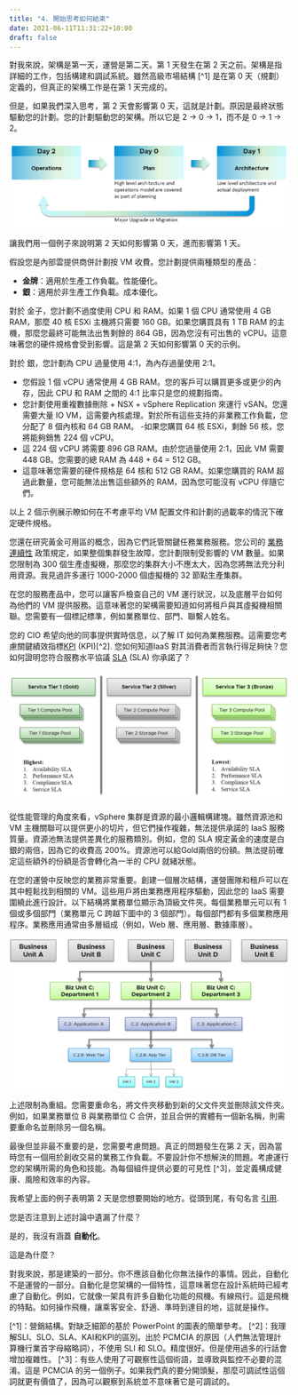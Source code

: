 ```yaml
---
title: "4. 開始思考如何結束"
date: 2021-06-11T11:31:22+10:00
draft: false
---
```


對我來說，架構是第一天，運營是第二天。第 1 天發生在第 2 天之前。架構是指詳細的工作，包括構建和調試系統。雖然高級市場結構 [^1] 是在第 0 天（規劃）定義的，但真正的架構工作是在第 1 天完成的。

但是，如果我們深入思考，第 2 天會影響第 0 天，這就是計劃。原因是最終狀態驅動您的計劃。您的計劃驅動您的架構。所以它是 2 -> 0 -> 1，而不是 0 -> 1 -> 2。

![第 0 天、第 1 天和第 2 天的流程圖](1.1.4-fig-1.png)

讓我們用一個例子來說明第 2 天如何影響第 0 天，進而影響第 1 天。

假設您是內部雲提供商併計劃按 VM 收費。您計劃提供兩種類型的產品：

- **金牌**：適用於生產工作負載。性能優化。
- **銀**：適用於非生產工作負載。成本優化。

對於 金子，您計劃不過度使用 CPU 和 RAM。如果 1 個 CPU 通常使用 4 GB RAM，那麼 40 核 ESXi 主機將只需要 160 GB。如果您購買具有 1 TB RAM 的主機，那麼您最終可能無法出售剩餘的 864 GB，因為您沒有可出售的 vCPU。這意味著您的硬件規格會受到影響。這是第 2 天如何影響第 0 天的示例。

對於 銀，您計劃為 CPU 過量使用 4:1，為內存過量使用 2:1。

- 您假設 1 個 vCPU 通常使用 4 GB RAM。您的客戶可以購買更多或更少的內存，因此 CPU 和 RAM 之間的 4:1 比率只是您的規劃指南。
- 您計劃使用重複數據刪除 + NSX + vSphere Replication 來運行 vSAN。您還需要大量 IO VM，這需要內核處理。對於所有這些支持的非業務工作負載，您分配了 8 個內核和 64 GB RAM。
-如果您購買 64 核 ESXi，剩餘 56 核，您將能夠銷售 224 個 vCPU。
- 這 224 個 vCPU 將需要 896 GB RAM。由於您過量使用 2:1，因此 VM 需要 448 GB。您需要的總 RAM 為 448 + 64 = 512 GB。
- 這意味著您需要的硬件規格是 64 核和 512 GB RAM。如果您購買的 RAM 超過此數量，您可能無法出售這些額外的 RAM，因為您可能沒有 vCPU 伴隨它們。

以上 2 個示例展示瞭如何在不考慮平均 VM 配置文件和計劃的過載率的情況下確定硬件規格。

您還在研究黃金可用區的概念，因為它們託管關鍵任務業務服務。您公司的 [業務連續性](https://en.wikipedia.org/wiki/Business_continuity_planning) 政策規定，如果整個集群發生故障，您計劃限制受影響的 VM 數量。如果您限制為 300 個生產虛擬機，那麼您的集群大小不應太大，因為您將無法充分利用資源。我見過許多運行 1000-2000 個虛擬機的 32 節點生產集群。

在您的服務產品中，您可以讓客戶檢查自己的 VM 運行狀況，以及底層平台如何為他們的 VM 提供服務。這意味著您的架構需要知道如何將租戶與其虛擬機相關聯。您需要有一個標記標準，例如業務單位、部門、聯繫人姓名。

您的 CIO 希望向他的同事提供實時信息，以了解 IT 如何為業務服務。這需要您考慮關鍵績效指標[KPI](/zh-tw/operations-management/chapter-1-overview/1.1.8-pillar-vs-process/) (KPI)[^2]. 您如何知道IaaS 對其消費者而言執行得足夠快？您如何證明您符合服務水平協議 [SLA](/zh-tw/operations-management/chapter-1-overview/1.1.7-service-level-agreement/) (SLA) 你承諾了？

![服務層圖](1.1.4-fig-2.png)

從性能管理的角度來看，vSphere 集群是資源的最小邏輯構建塊。雖然資源池和 VM 主機關聯可以提供更小的切片，但它們操作複雜，無法提供承諾的 IaaS 服務質量。資源池無法提供差異化​​的服務類別。例如，您的 SLA 規定黃金的速度是白銀的兩倍，因為它的收費高 200%。資源池可以給Gold兩倍的份額。無法提前確定這些額外的份額是否會轉化為一半的 CPU 就緒狀態。

在您的運營中反映您的業務非常重要。創建一個層次結構，運營團隊和租戶可以在其中輕鬆找到相關的 VM。這些用戶將由業務應用程序驅動，因此您的 IaaS 需要圍繞此進行設計。以下結構將業務單位顯示為頂級文件夾。每個業務單元可以有 1 個或多個部門（業務單元 C 跨越下圖中的 3 個部門）。每個部門都有多個業務應用程序。業務應用通常由多層組成（例如，Web 層、應用層、數據庫層）。

![部門和服務水平細分](1.1.4-fig-3.png)

上述限制為重組。您需要重命名，將文件夾移動到新的父文件夾並刪除該文件夾。例如，如果業務單位 B 與業務單位 C 合併，並且合併的實體有一個新名稱，則需要重命名並刪除另一個名稱。

最後但並非最不重要的是，您需要考慮問題。真正的問題發生在第 2 天，因為當時您有一個用於創收交易的業務工作負載。不要設計你不想解決的問題。考慮運行您的架構所需的角色和技能。為每個組件提供必要的可見性 [^3]，並定義構成健康、風險和效率的內容。

我希望上面的例子表明第 2 天是您想要開始的地方。從頭到尾，有句名言 [引用](https://www.franklincovey.com/the-7-habits/habit-2/).

您是否注意到上述討論中遺漏了什麼？

是的，我沒有涵蓋 **自動化**。

這是為什麼？

對我來說，那是建築的一部分。你不應該自動化你無法操作的事情。因此，自動化不是運營的一部分。自動化是您架構的一個特性，這意味著您在設計系統時已經考慮了自動化。例如，它就像一架具有許多自動化功能的飛機。有線飛行。這是飛機的特點。如何操作飛機，讓乘客安全、舒適、準時到達目的地，這就是操作。

[^1]：營銷結構。對缺乏細節的基於 PowerPoint 的圖表的簡單參考。
[^2]：我理解SLI、SLO、SLA、KAI和KPI的區別。出於 PCMCIA 的原因（人們無法管理計算機行業首字母縮略詞），不使用 SLI 和 SLO。精度很好。但是使用過多的行話會增加複雜性。
[^3]：有些人使用了可觀察性這個術語，並導致與監控不必要的混淆。這是 PCMCIA 的另一個例子。如果我們真的要分開頭髮，那麼可調試性這個詞就更有價值了，因為可以觀察到系統並不意味著它是可調試的。